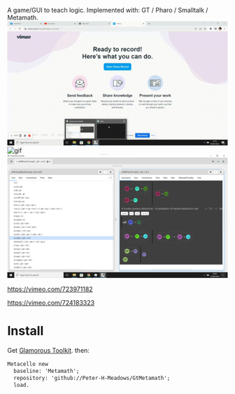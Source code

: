 A game/GUI to teach logic.
Implemented with: GT / Pharo / Smalltalk / Metamath.
![gif](metamath_game-_720p_.gif)
![gif](metamath_game-_240p_.gif)
![screenshot](mm.png)

https://vimeo.com/723971182

https://vimeo.com/724183323

# Install
Get [Glamorous Toolkit](https://gtoolkit.com/).
then:

```Smalltalk
Metacello new 
  baseline: 'Metamath'; 
  repository: 'github://Peter-H-Meadows/GtMetamath';
  load.
```

